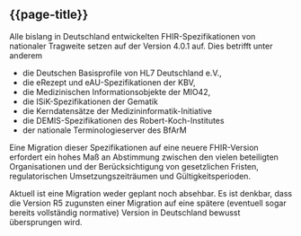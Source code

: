 ## {{page-title}}

Alle bislang in Deutschland entwickelten FHIR-Spezifikationen von nationaler Tragweite setzen auf der Version 4.0.1 auf. Dies betrifft unter anderem
* die Deutschen Basisprofile von HL7 Deutschland e.V., 
* die eRezept und eAU-Spezifikationen der KBV,
* die Medizinischen Informationsobjekte der MIO42, 
* die ISiK-Spezifikationen der Gematik
* die Kerndatensätze der Medizininformatik-Initiative
* die DEMIS-Spezifikationen des Robert-Koch-Institutes
* der nationale Terminologieserver des BfArM

Eine Migration dieser Spezifikationen auf eine neuere FHIR-Version erfordert ein hohes Maß an Abstimmung zwischen den vielen beteiligten Organisationen und der Berücksichtigung von gesetzlichen Fristen, regulatorischen Umsetzungszeiträumen und Gültigkeitsperioden.

Aktuell ist eine Migration weder geplant noch absehbar. Es ist denkbar, dass die Version R5 zugunsten einer Migration auf eine spätere (eventuell sogar bereits vollständig normative) Version in Deutschland bewusst übersprungen wird.